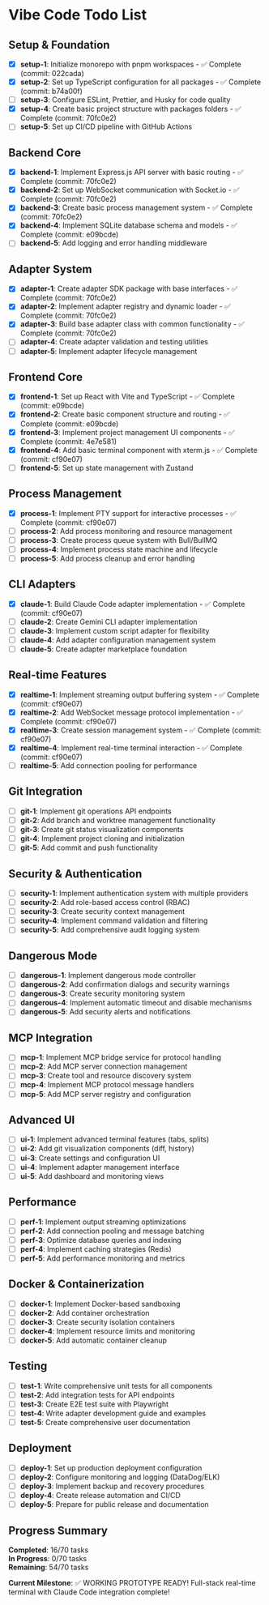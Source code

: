 # Vibe Code Todo List

## Setup & Foundation
- [x] **setup-1**: Initialize monorepo with pnpm workspaces - ✅ Complete (commit: 022cada)
- [x] **setup-2**: Set up TypeScript configuration for all packages - ✅ Complete (commit: b74a00f)
- [ ] **setup-3**: Configure ESLint, Prettier, and Husky for code quality
- [x] **setup-4**: Create basic project structure with packages folders - ✅ Complete (commit: 70fc0e2)
- [ ] **setup-5**: Set up CI/CD pipeline with GitHub Actions

## Backend Core
- [x] **backend-1**: Implement Express.js API server with basic routing - ✅ Complete (commit: 70fc0e2)
- [x] **backend-2**: Set up WebSocket communication with Socket.io - ✅ Complete (commit: 70fc0e2)
- [x] **backend-3**: Create basic process management system - ✅ Complete (commit: 70fc0e2)
- [x] **backend-4**: Implement SQLite database schema and models - ✅ Complete (commit: e09bcde)
- [ ] **backend-5**: Add logging and error handling middleware

## Adapter System
- [x] **adapter-1**: Create adapter SDK package with base interfaces - ✅ Complete (commit: 70fc0e2)
- [x] **adapter-2**: Implement adapter registry and dynamic loader - ✅ Complete (commit: 70fc0e2)
- [x] **adapter-3**: Build base adapter class with common functionality - ✅ Complete (commit: 70fc0e2)
- [ ] **adapter-4**: Create adapter validation and testing utilities
- [ ] **adapter-5**: Implement adapter lifecycle management

## Frontend Core
- [x] **frontend-1**: Set up React with Vite and TypeScript - ✅ Complete (commit: e09bcde)
- [x] **frontend-2**: Create basic component structure and routing - ✅ Complete (commit: e09bcde)
- [x] **frontend-3**: Implement project management UI components - ✅ Complete (commit: 4e7e581)
- [x] **frontend-4**: Add basic terminal component with xterm.js - ✅ Complete (commit: cf90e07)
- [ ] **frontend-5**: Set up state management with Zustand

## Process Management
- [x] **process-1**: Implement PTY support for interactive processes - ✅ Complete (commit: cf90e07)
- [ ] **process-2**: Add process monitoring and resource management
- [ ] **process-3**: Create process queue system with Bull/BullMQ
- [ ] **process-4**: Implement process state machine and lifecycle
- [ ] **process-5**: Add process cleanup and error handling

## CLI Adapters
- [x] **claude-1**: Build Claude Code adapter implementation - ✅ Complete (commit: cf90e07)
- [ ] **claude-2**: Create Gemini CLI adapter implementation
- [ ] **claude-3**: Implement custom script adapter for flexibility
- [ ] **claude-4**: Add adapter configuration management system
- [ ] **claude-5**: Create adapter marketplace foundation

## Real-time Features
- [x] **realtime-1**: Implement streaming output buffering system - ✅ Complete (commit: cf90e07)
- [x] **realtime-2**: Add WebSocket message protocol implementation - ✅ Complete (commit: cf90e07)
- [x] **realtime-3**: Create session management system - ✅ Complete (commit: cf90e07)
- [x] **realtime-4**: Implement real-time terminal interaction - ✅ Complete (commit: cf90e07)
- [ ] **realtime-5**: Add connection pooling for performance

## Git Integration
- [ ] **git-1**: Implement git operations API endpoints
- [ ] **git-2**: Add branch and worktree management functionality
- [ ] **git-3**: Create git status visualization components
- [ ] **git-4**: Implement project cloning and initialization
- [ ] **git-5**: Add commit and push functionality

## Security & Authentication
- [ ] **security-1**: Implement authentication system with multiple providers
- [ ] **security-2**: Add role-based access control (RBAC)
- [ ] **security-3**: Create security context management
- [ ] **security-4**: Implement command validation and filtering
- [ ] **security-5**: Add comprehensive audit logging system

## Dangerous Mode
- [ ] **dangerous-1**: Implement dangerous mode controller
- [ ] **dangerous-2**: Add confirmation dialogs and security warnings
- [ ] **dangerous-3**: Create security monitoring system
- [ ] **dangerous-4**: Implement automatic timeout and disable mechanisms
- [ ] **dangerous-5**: Add security alerts and notifications

## MCP Integration
- [ ] **mcp-1**: Implement MCP bridge service for protocol handling
- [ ] **mcp-2**: Add MCP server connection management
- [ ] **mcp-3**: Create tool and resource discovery system
- [ ] **mcp-4**: Implement MCP protocol message handlers
- [ ] **mcp-5**: Add MCP server registry and configuration

## Advanced UI
- [ ] **ui-1**: Implement advanced terminal features (tabs, splits)
- [ ] **ui-2**: Add git visualization components (diff, history)
- [ ] **ui-3**: Create settings and configuration UI
- [ ] **ui-4**: Implement adapter management interface
- [ ] **ui-5**: Add dashboard and monitoring views

## Performance
- [ ] **perf-1**: Implement output streaming optimizations
- [ ] **perf-2**: Add connection pooling and message batching
- [ ] **perf-3**: Optimize database queries and indexing
- [ ] **perf-4**: Implement caching strategies (Redis)
- [ ] **perf-5**: Add performance monitoring and metrics

## Docker & Containerization
- [ ] **docker-1**: Implement Docker-based sandboxing
- [ ] **docker-2**: Add container orchestration
- [ ] **docker-3**: Create security isolation containers
- [ ] **docker-4**: Implement resource limits and monitoring
- [ ] **docker-5**: Add automatic container cleanup

## Testing
- [ ] **test-1**: Write comprehensive unit tests for all components
- [ ] **test-2**: Add integration tests for API endpoints
- [ ] **test-3**: Create E2E test suite with Playwright
- [ ] **test-4**: Write adapter development guide and examples
- [ ] **test-5**: Create comprehensive user documentation

## Deployment
- [ ] **deploy-1**: Set up production deployment configuration
- [ ] **deploy-2**: Configure monitoring and logging (DataDog/ELK)
- [ ] **deploy-3**: Implement backup and recovery procedures
- [ ] **deploy-4**: Create release automation and CI/CD
- [ ] **deploy-5**: Prepare for public release and documentation

## Progress Summary
**Completed**: 16/70 tasks  
**In Progress**: 0/70 tasks  
**Remaining**: 54/70 tasks  

**Current Milestone**: ✅ WORKING PROTOTYPE READY! Full-stack real-time terminal with Claude Code integration complete!